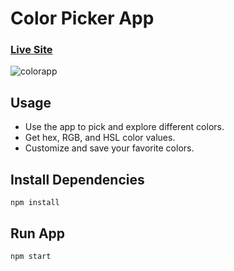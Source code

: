 # Color Picker App

### [Live Site](http://colorapp.surge.sh/)

![colorapp](https://github.com/zulfiqar313/color-picker-react/assets/69974518/130759cf-4281-41d5-81d8-3b3d88d0c9d8)


## Usage

- Use the app to pick and explore different colors.
- Get hex, RGB, and HSL color values.
- Customize and save your favorite colors.


## Install Dependencies
```
npm install
```

## Run App
```
npm start
```


